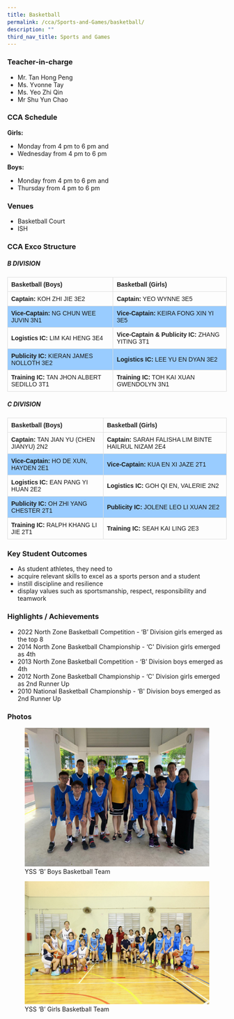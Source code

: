 ```yaml
---
title: Basketball
permalink: /cca/Sports-and-Games/basketball/
description: ""
third_nav_title: Sports and Games
---
```

### Teacher-in-charge
* Mr. Tan Hong Peng 
* Ms. Yvonne Tay 
* Ms. Yeo Zhi Qin 
* Mr Shu Yun Chao

### CCA Schedule
**Girls:**
* Monday from 4 pm to 6 pm and
* Wednesday from 4 pm to 6 pm

**Boys:**
* Monday from 4 pm to 6 pm and
* Thursday from 4 pm to 6 pm

### Venues
* Basketball Court
* ISH

### CCA Exco Structure

<style>
table {
  font-family: arial, sans-serif;
  border-collapse: collapse;
  width: 100%;
}

td, th {
  border: 1px solid #dddddd;
  text-align: left;
  padding: 8px;
}

tr:nth-child(even) {
  background-color: #99ccff;
}
</style>



##### B DIVISION

| Basketball (Boys) | Basketball (Girls) |
| -------- | -------- |
| **Captain:** KOH ZHI JIE 3E2     | **Captain:** YEO WYNNE 3E5     |
| **Vice-Captain:** NG CHUN WEE JUVIN 3N1     | **Vice-Captain:** KEIRA FONG XIN YI 3E5     |
| **Logistics IC:** LIM KAI HENG 3E4     | **Vice-Captain & Publicity IC:** ZHANG YITING 3T1     |
| **Publicity IC:** KIERAN JAMES NOLLOTH 3E2     | **Logistics IC:** LEE YU EN DYAN 3E2     |
| **Training IC:** TAN JHON ALBERT SEDILLO 3T1     | **Training IC:** TOH KAI XUAN GWENDOLYN 3N1     |

##### C DIVISION


| Basketball (Boys) | Basketball (Girls) |
| -------- | -------- |
| **Captain:** TAN JIAN YU (CHEN JIANYU) 2N2     | **Captain:** SARAH FALISHA LIM BINTE HAILRUL NIZAM 2E4     |
| **Vice-Captain:** HO DE XUN, HAYDEN 2E1     | **Vice-Captain:** KUA EN XI JAZE 2T1     |
| **Logistics IC:** EAN PANG YI HUAN 2E2     | **Logistics IC:** GOH QI EN, VALERIE 2N2     |
| **Publicity IC:** OH ZHI YANG CHESTER 2T1     | **Publicity IC:** JOLENE LEO LI XUAN 2E2     |
| **Training IC:** RALPH KHANG LI JIE 2T1     | **Training IC:** SEAH KAI LING 2E3     |

### Key Student Outcomes

* As student athletes, they need to
* acquire relevant skills to excel as a sports person and a student
* instill discipline and resilience
* display values such as sportsmanship, respect, responsibility and teamwork

### Highlights / Achievements

* 2022 North Zone Basketball Competition - ‘B’ Division girls emerged as the top 8 
* 2014 North Zone Basketball Championship - ‘C' Division girls emerged as 4th 
* 2013 North Zone Basketball Competition - ‘B’ Division boys emerged as 4th
* 2012 North Zone Basketball Championship - ‘C' Division girls emerged as 2nd Runner Up
* 2010 National Basketball Championship - ‘B' Division boys emerged as 2nd Runner Up

### Photos

<figure><img src="/images/StudDevelopment/CCAs/SportsGames/Basketball/B-Division-Basketball-Team-Boys.jpg"><figcaption>YSS ‘B’ Boys Basketball Team</figcaption></figure>

<figure><img src="/images/StudDevelopment/CCAs/SportsGames/Basketball/KC2_5133_Basketball-Girls_P1.jpg"><figcaption>YSS ‘B’ Girls Basketball Team</figcaption></figure>